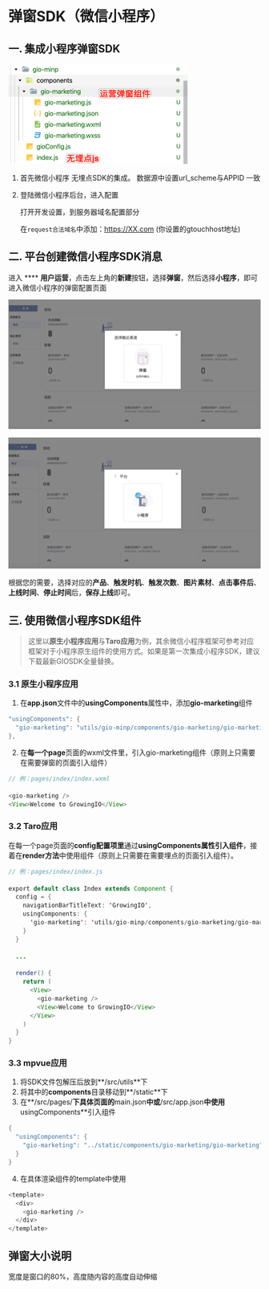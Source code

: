 # 弹窗SDK（微信小程序）

## 一. 集成小程序弹窗SDK

![](../../../../.gitbook/assets/image%20%28280%29.png)

1. 首先微信小程序 无埋点SDK的集成。 数据源中设置url\_scheme与APPID 一致
2. 登陆微信小程序后台，进入配置

   打开开发设置，到服务器域名配置部分

   在`request合法域名`中添加：https://XX.com \(你设置的gtouchhost地址\)

## 二. 平台创建微信小程序SDK消息

进入 **** **用户运营**，点击左上角的**新建**按钮，选择**弹窗**，然后选择**小程序**，即可进入微信小程序的弹窗配置页面

![](../../../../.gitbook/assets/image%20%28260%29.png)

![](../../../../.gitbook/assets/image%20%28258%29.png)

根据您的需要，选择对应的**产品**、**触发时机**、**触发次数**、**图片素材**、**点击事件后**、**上线时间**、**停止时间**后，**保存上线**即可。

## 三. 使用微信小程序SDK组件

> 这里以**原生小程序应用**与**Taro应用**为例，其余微信小程序框架可参考对应框架对于小程序原生组件的使用方式。如果是第一次集成小程序SDK，建议下载最新GIOSDK全量替换。

### 3.1 原生小程序应用

1. 在**app.json**文件中的**usingComponents**属性中，添加**gio-marketing**组件

```java
"usingComponents": {
  "gio-marketing": "utils/gio-minp/components/gio-marketing/gio-marketing"
},
```

2. 在**每一个page**页面的wxml文件里，引入gio-marketing组件（原则上只需要在需要弹窗的页面引入组件）

```java
// 例：pages/index/index.wxml

<gio-marketing />
<View>Welcome to GrowingIO</View>
```

### 3.2 Taro应用

在每一个page页面的**config配置项里**通过**usingComponents属性引入组件**，接着在**render方法**中使用组件（原则上只需要在需要埋点的页面引入组件）。

```java
// 例：pages/index/index.js

export default class Index extends Component {
  config = {
    navigationBarTitleText: 'GrowingIO',
    usingComponents: {
      'gio-marketing': 'utils/gio-minp/components/gio-marketing/gio-marketing'
    }
  }
  
  ...
  
  render() {
    return (
      <View>
        <gio-marketing />
        <View>Welcome to GrowingIO</View>
      </View>
    )
  }
}
```

### 3.3 mpvue应用

1. 将SDK文件包解压后放到**/src/utils**下
2. 将其中的**components**目录移动到**/static**下
3. 在**/src/pages/**下具体页面的**main.json**中或**/src/app.json**中使用**usingComponents**引入组件

```java
{
  "usingComponents": {
    "gio-marketing": "../static/components/gio-marketing/gio-marketing"
  }
}
```

4. 在具体渲染组件的template中使用

```java
<template>
  <div>
    <gio-marketing />
  </div>
</template>
```

## 弹窗大小说明

  宽度是窗口的80%，高度随内容的高度自动伸缩

